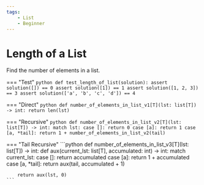 ```yaml
---
tags:
    - List
    - Beginner
---
```


# Length of a List

Find the number of elements in a list.

=== "Test"
    ```python
    def test_length_of_list(solution):
        assert solution([]) == 0
        assert solution([1]) == 1
        assert solution([1, 2, 3]) == 3
        assert solution(['a', 'b', 'c', 'd']) == 4
    ```

=== "Direct"
    ```python
    def number_of_elements_in_list_v1[T](lst: list[T]) -> int:
        return len(lst)
    ```

=== "Recursive"
    ```python
    def number_of_elements_in_list_v2[T](lst: list[T]) -> int:
        match lst:
            case []: return 0
            case [a]: return 1
            case [a, *tail]: return 1 + number_of_elements_in_list_v2(tail)
    ```

=== "Tail Recursive"
    ```python
    def number_of_elements_in_list_v3[T](lst: list[T]) -> int:
        def aux(current_lst: list[T], accumulated: int) -> int:
            match current_lst:
                case []: return accumulated
                case [a]: return 1 + accumulated
                case [a, *tail]: return aux(tail, accumulated + 1)
        
        return aux(lst, 0)
    ```